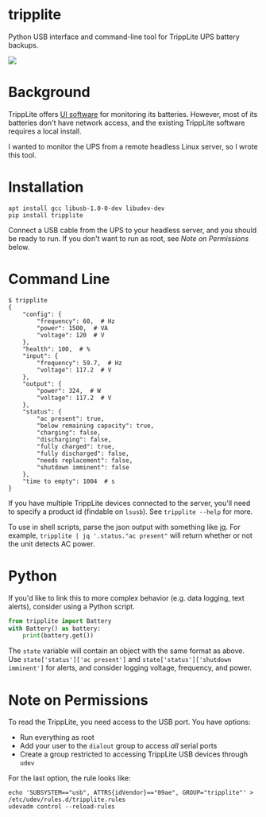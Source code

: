 tripplite
=========

Python USB interface and command-line tool for TrippLite UPS battery backups.

![](https://www.markertek.com/productImage/450X450/SMART1500LCD.JPG)

Background
==========

TrippLite offers [UI software](https://www.tripplite.com/products/power-alert)
for monitoring its batteries. However, most of its batteries don't have
network access, and the existing TrippLite software requires a local install.

I wanted to monitor the UPS from a remote headless Linux server, so I wrote
this tool.

Installation
============

```
apt install gcc libusb-1.0-0-dev libudev-dev
pip install tripplite
```

Connect a USB cable from the UPS to your headless server, and you should be
ready to run. If you don't want to run as root, see *Note on Permissions*
below.

Command Line
============

```
$ tripplite
{
    "config": {
        "frequency": 60,  # Hz
        "power": 1500,  # VA
        "voltage": 120  # V
    },
    "health": 100,  # %
    "input": {
        "frequency": 59.7,  # Hz
        "voltage": 117.2  # V
    },
    "output": {
        "power": 324,  # W
        "voltage": 117.2  # V
    },
    "status": {
        "ac present": true,
        "below remaining capacity": true,
        "charging": false,
        "discharging": false,
        "fully charged": true,
        "fully discharged": false,
        "needs replacement": false,
        "shutdown imminent": false
    },
    "time to empty": 1004  # s
}
```

If you have multiple TrippLite devices connected to the server, you'll need to
specify a product id (findable on `lsusb`). See `tripplite --help` for more.

To use in shell scripts, parse the json output with something like
[jq](https://stedolan.github.io/jq/). For example,
`tripplite | jq '.status."ac present"` will return whether or not the unit
detects AC power.

Python
======

If you'd like to link this to more complex behavior (e.g. data logging,
text alerts), consider using a Python script.

```python
from tripplite import Battery
with Battery() as battery:
    print(battery.get())
```

The `state` variable will contain an object with the same format as above. Use
`state['status']['ac present']` and `state['status']['shutdown imminent']` for
alerts, and consider logging voltage, frequency, and power.

Note on Permissions
===================

To read the TrippLite, you need access to the USB port. You have options:

 * Run everything as root
 * Add your user to the `dialout` group to access *all* serial ports
 * Create a group restricted to accessing TrippLite USB devices through `udev`

For the last option, the rule looks like:

```
echo 'SUBSYSTEM=="usb", ATTRS{idVendor}=="09ae", GROUP="tripplite"' > /etc/udev/rules.d/tripplite.rules
udevadm control --reload-rules
```
